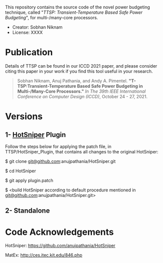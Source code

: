 This repository contains the source code of the novel power budgeting technique, called "*TTSP: Transient-Temperature Based Safe Power Budgeting*", for multi-/many-core processors.
-   Creator: Sobhan Niknam
-   License: XXXX

# Publication

Details of TTSP can be found in our ICCD 2021 paper, and please consider citing this paper in your work if you find this tool useful in your research.

> Sobhan Niknam, Anuj Pathania, and Andy A. Pimentel. **"T-TSP:Transient-Temperature Based Safe Power Budgeting in Multi-/Many-Core Processors."** *In The 39th IEEE International Conference on Computer Design (ICCD)*, October 24 - 27, 2021.

# Versions
## 1- [HotSniper](https://github.com/anujpathania/HotSniper) Plugin
Follow the steps below for applying the patch file, in TTSP/HotSniper_Plugin, that contains all changes to the original HotSniper:
  
  $ git clone git@github.com:anujpathania/HotSniper.git
  
  $ cd HotSniper
  
  $ git apply plugin.patch
  
  $ <build HotSniper according to default procedure mentioned in git@github.com:anujpathania/HotSniper.git>

## 2- Standalone


# Code Acknowledgements

  HotSniper: https://github.com/anujpathania/HotSniper
  
  MatEx: http://ces.itec.kit.edu/846.php
